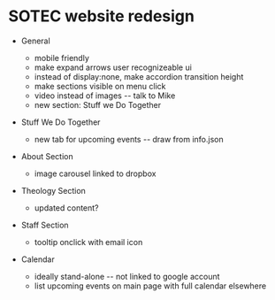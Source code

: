 SOTEC website redesign
=======================

- General
  * mobile friendly
  * make expand arrows user recognizeable ui
  * instead of display:none, make accordion transition height
  * make sections visible on menu click
  * video instead of images -- talk to Mike
  * new section: Stuff we Do Together

- Stuff We Do Together
  * new tab for upcoming events -- draw from info.json
  
- About Section
  * image carousel linked to dropbox

- Theology Section
  * updated content?

- Staff Section
  * tooltip onclick with email icon

- Calendar
  * ideally stand-alone -- not linked to google account
  * list upcoming events on main page with full calendar elsewhere